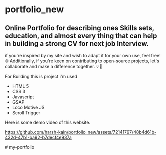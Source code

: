 # portfolio_new
## Online Portfolio for describing ones Skills sets, education, and almost every thing that can help in building a strong CV for next job Interview.

if you're inspired by my site and wish to adapt it for your own use, feel free! 🌐 Additionally, if you're keen on contributing to open-source projects, let's collaborate and make a difference together. 💡🤝

For Building this is project i'm used   
- HTML 5
- CSS 3
- Javascript
- GSAP
- Loco Motive JS
- Scroll Trigger

 Here is some demo video of this website.
 
 

https://github.com/harsh-kain/portfolio_new/assets/72141797/48b4d61b-432d-47b1-ba92-b7decf4e937a


#   m y - p o r t f o l i o  
 